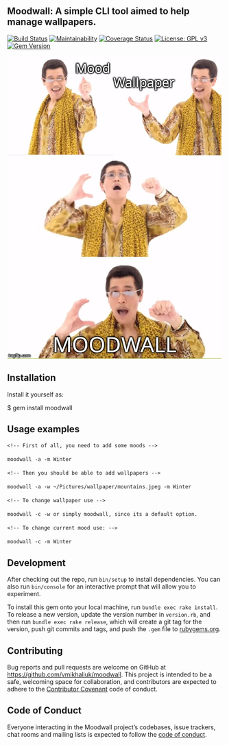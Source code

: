 ## Moodwall: A simple CLI tool aimed to help manage wallpapers.

[![Build Status](https://travis-ci.org/vmikhaliuk/moodwall.svg?branch=master)](https://travis-ci.org/vmikhaliuk/moodwall)
[![Maintainability](https://api.codeclimate.com/v1/badges/ad73e69778bb4b5dcbdb/maintainability)](https://codeclimate.com/github/vmikhaliuk/moodwall/maintainability)
[![Coverage Status](https://coveralls.io/repos/github/vmikhaliuk/moodwall/badge.svg?branch=master)](https://coveralls.io/github/vmikhaliuk/moodwall?branch=master)
[![License: GPL v3](https://img.shields.io/badge/License-GPL%20v3-blue.svg)](http://www.gnu.org/licenses/gpl-3.0)
[![Gem Version](https://badge.fury.io/rb/moodwall.svg)](https://badge.fury.io/rb/moodwall)

![Alt text](assets/meme.jpg?raw=true)

## Installation

Install it yourself as:

$ gem install moodwall

## Usage examples

``` shell
<!-- First of all, you need to add some moods -->

moodwall -a -m Winter

<!-- Then you should be able to add wallpapers -->

moodwall -a -w ~/Pictures/wallpaper/mountains.jpeg -m Winter

<!-- To change wallpaper use -->

moodwall -c -w or simply moodwall, since its a default option.

<!-- To change current mood use: -->

moodwall -c -m Winter
```



## Development

After checking out the repo, run `bin/setup` to install dependencies. You can also run `bin/console` for an interactive prompt that will allow you to experiment.

To install this gem onto your local machine, run `bundle exec rake install`. To release a new version, update the version number in `version.rb`, and then run `bundle exec rake release`, which will create a git tag for the version, push git commits and tags, and push the `.gem` file to [rubygems.org](https://rubygems.org).

## Contributing

Bug reports and pull requests are welcome on GitHub at https://github.com/vmikhaliuk/moodwall. This project is intended to be a safe, welcoming space for collaboration, and contributors are expected to adhere to the [Contributor Covenant](http://contributor-covenant.org) code of conduct.

## Code of Conduct

Everyone interacting in the Moodwall project’s codebases, issue trackers, chat rooms and mailing lists is expected to follow the [code of conduct](https://github.com/vmikhaliuk/moodwall/blob/master/CODE_OF_CONDUCT.md).
